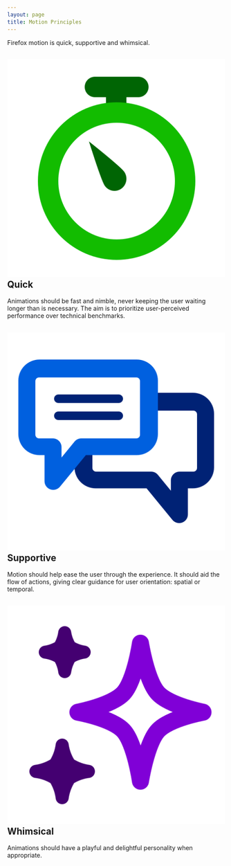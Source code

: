```yaml
---
layout: page
title: Motion Principles
---
```


Firefox motion is quick, supportive and whimsical.

## ![](../images/introduction/Quick.svg) Quick

Animations should be fast and nimble, never keeping the user waiting longer than is necessary. The aim is to prioritize user-perceived performance over technical benchmarks.

## ![](../images/introduction/Supportive.svg) Supportive

Motion should help ease the user through the experience. It should aid the flow of actions, giving clear guidance for user orientation: spatial or temporal.

## ![](../images/introduction/Whimsical.svg) Whimsical

Animations should have a playful and delightful personality when appropriate.